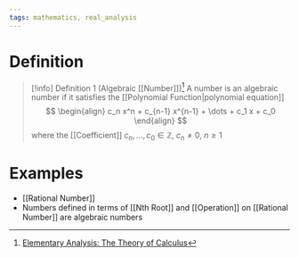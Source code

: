 ```yaml
---
tags: mathematics, real_analysis
---
```


# Definition

> [!info] Definition 1 (Algebraic [[Number]])[^1]
> A number is an algebraic number if it satisfies the [[Polynomial Function|polynomial equation]]
> $$
> \begin{align}
> c_n x^n + c_{n-1} x^{n-1} + \dots + c_1 x + c_0
> \end{align}
> $$
> where the [[Coefficient]] $c_n, \dots, c_0 \in \mathbb{Z}$, $c_n \neq 0$, $n \geq 1$

# Examples
- [[Rational Number]]
- Numbers defined in terms of [[Nth Root]] and [[Operation]] on [[Rational Number]] are algebraic numbers

[^1]: [Elementary Analysis: The Theory of Calculus](zotero://open-pdf/library/items/GUY2WR3V?page=20)